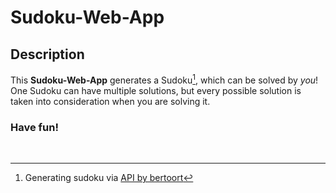 # Sudoku-Web-App

## Description
This **Sudoku-Web-App** generates a Sudoku[^1], which can be solved by *you*! <br>
One Sudoku can have multiple solutions, but every possible solution is taken into consideration when you are solving it.
### Have fun! 
<br />

[^1]: Generating sudoku via [API by bertoort](https://github.com/bertoort/sugoku)
